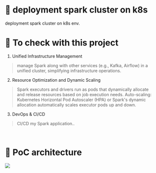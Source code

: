 # 🐋 deployment spark cluster on k8s
deployment spark cluster on k8s env.


# 🐋 To check with this project

1. Unified Infrastructure Management
> manage Spark along with other services (e.g., Kafka, Airflow) in a unified cluster, simplifying infrastructure operations.

2. Resource Optimization and Dynamic Scaling
> Spark executors and drivers run as pods that dynamically allocate and release resources based on job execution needs.
Auto-scaling: Kubernetes Horizontal Pod Autoscaler (HPA) or Spark's dynamic allocation automatically scales executor pods up and down.

3. DevOps & CI/CD
> CI/CD my Spark application..

<br>

# 🐋 PoC architecture

<img src="https://github.com/user-attachments/assets/40bab1d2-5992-4cc3-83f7-d3362d6e69ad"></img>